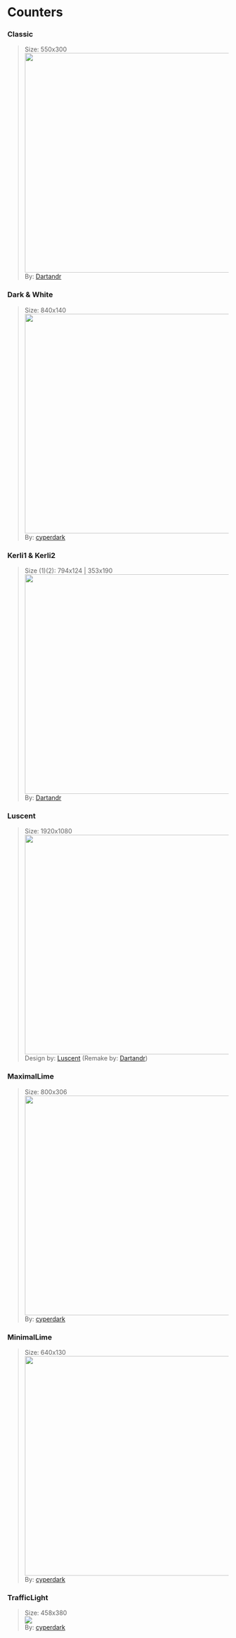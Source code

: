 
# Counters

### Classic

> Size: 550x300\
<img  src="https://i.imgur.com/GTHccbl.jpg"  width="500">\
By: [Dartandr][1]<br>
  

### Dark & White

> Size: 840x140\
<img  src="https://i.imgur.com/mBN375B.jpg"  width="500">\
By: [cyperdark][2]<br>

  

### Kerli1 & Kerli2

> Size (1)(2): 794x124 | 353x190\
<img  src="https://i.imgur.com/n2w260o.jpg"  width="500">\
By: [Dartandr][1]<br>

  

### Luscent

> Size: 1920x1080\
<img  src="https://i.imgur.com/oxTPp21.jpg"  width="500">\
Design by: [Luscent][3] (Remake by: [Dartandr][1])<br>

  

### MaximalLime

> Size: 800x306\
<img  src="https://i.imgur.com/aNE00h3.jpg"  width="500">\
By: [cyperdark][2]<br>

  

### MinimalLime

> Size: 640x130\
<img  src="https://i.imgur.com/FkYX8E7.jpg"  width="500">\
By: [cyperdark][2]<br>
  

### TrafficLight

> Size: 458x380\
<img  src="https://i.imgur.com/MGy5igb.jpg">\
By: [cyperdark][2]<br>
  

[1]: https://github.com/Dartandr

[2]: https://github.com/cyperdark

[3]: https://github.com/inix1257
